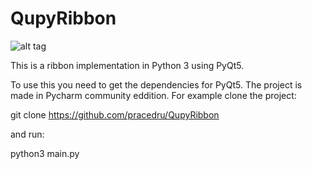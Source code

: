 # QupyRibbon
![alt tag](http://i.imgur.com/ry2SudV.png)

This is a ribbon implementation in Python 3 using PyQt5.

To use this you need to get the dependencies for PyQt5.
The project is made in Pycharm community eddition.
For example clone the project:

git clone https://github.com/pracedru/QupyRibbon

and run:

python3 main.py 
